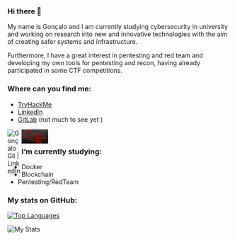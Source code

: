 ### Hi there 👋

My name is Gonçalo and I am currently studying cybersecurity in university and working on research into new and innovative technologies with the aim of creating safer systems and infrastructure.

Furthermore, I have a great interest in pentesting and red team and developing my own tools for pentesting and recon, having already participated in some CTF competitions.

### Where can you find me:

- [TryHackMe](https://tryhackme.com/p/SuperAdmin)     
- [LinkedIn](https://pt.linkedin.com/in/goncalogil0?trk=profile-badge)
- [GitLab](https://gitlab.com/GoncaloGil0) (not much to see yet )

<a href="https://pt.linkedin.com/in/goncalogil0?trk=profile-badge"><img align="left" src="https://raw.githubusercontent.com/yushi1007/yushi1007/main/images/linkedin.svg" alt="Gonçalo Gil | LinkedIn" width="32px"/></a>

<a href="https://tryhackme.com/p/SuperAdmin"><img align="left" src="https://raw.githubusercontent.com/GoncaloGil0/GoncaloGil0/main/img/tryhackme.png" alt="Goncalo Gil | TryHackMe" width="60px"/></a>
</br>
### I’m currently studying: 

- Docker
- Blockchain
- Pentesting/RedTeam

### My stats on GitHub: 

[![Top Languages](https://github-readme-stats.vercel.app/api/top-langs/?username=GoncaloGil0&layout=compact&theme=github_dark&langs_count=30)](https://github.com/anuraghazra/github-readme-stats) 

![My Stats](https://github-readme-stats.vercel.app/api?username=GoncaloGil0&show_icons=true&include_all_commits=true&count_private=true&theme=github_dark) 
